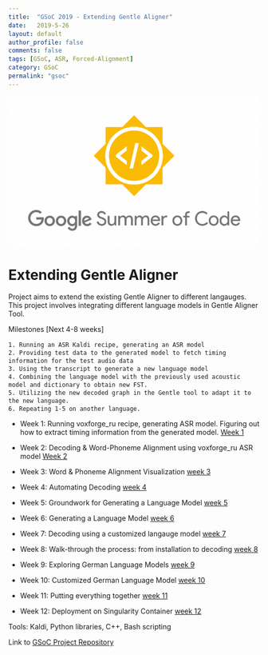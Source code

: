 ```yaml
---
title:  "GSoC 2019 - Extending Gentle Aligner"
date:   2019-5-26
layout: default
author_profile: false
comments: false
tags: [GSoC, ASR, Forced-Alignment]
category: GSoC
permalink: "gsoc"
---
```


![GSoC](/icons/GSoC.png)

<h1> Extending Gentle Aligner </h1>
Project aims to extend the existing Gentle Aligner to different langauges. This project involves integrating different language models in Gentle Aligner Tool.

Milestones [Next 4-8 weeks]

    1. Running an ASR Kaldi recipe, generating an ASR model
    2. Providing test data to the generated model to fetch timing information for the test audio data
    3. Using the transcript to generate a new language model
    4. Combining the language model with the previously used acoustic model and dictionary to obtain new FST.
    5. Utilizing the new decoded graph in the Gentle tool to adapt it to the new language.
    6. Repeating 1-5 on another language.

* Week 1: Running voxforge_ru recipe, generating ASR model. Figuring out how to extract timing information from the generated model.
[Week 1](https://shreya2111.github.io/gsoc/gsocWk1)

* Week 2: Decoding & Word-Phoneme Alignment using voxforge_ru ASR model
[Week 2](https://shreya2111.github.io/gsoc/gsocWk2)

* Week 3: Word & Phoneme Alignment Visualization
[week 3](https://shreya2111.github.io/gsocWk3)

* Week 4: Automating Decoding 
[week 4](https://shreya2111.github.io/gsoc/gsocWk4)

* Week 5: Groundwork for Generating a Language Model
[week 5](https://shreya2111.github.io/gsoc/gsocWk5)

* Week 6: Generating a Language Model 
[week 6](https://shreya2111.github.io/gsoc/gsocWk6)

* Week 7: Decoding using a customized langauge model
[week 7](https://shreya2111.github.io/gsoc/gsocWk7)

* Week 8: Walk-through the process: from installation to decoding 
[week 8](https://shreya2111.github.io/gsoc/gsocWk8)

* Week 9: Exploring German Language Models 
[week 9](https://shreya2111.github.io/gsoc/gsocWk9)

* Week 10: Customized German Language Model
[week 10](https://shreya2111.github.io/gsoc/gsocWk10)

* Week 11: Putting everything together 
[week 11](https://shreya2111.github.io/gsoc/gsocWk11)

* Week 12: Deployment on Singularity Container
[week 12](https://shreya2111.github.io/gsoc/gsocWk12)

Tools: Kaldi, Python libraries, C++, Bash scripting



Link to [GSoC Project Repository](https://github.com/shreya2111/Gentle-Aligner-Extension)

